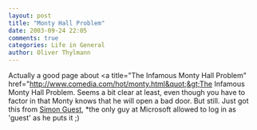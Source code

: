 ```yaml
---
layout: post
title: "Monty Hall Problem"
date: 2003-09-24 22:05
comments: true
categories: Life in General
author: Oliver Thylmann
---
```



Actually a good page about &lt;a title=&quot;The Infamous Monty Hall Problem&quot; href=&quot;http://www.comedia.com/hot/monty.html&quot;&gt;The Infamous Monty Hall Problem. Seems a bit clear at least, even though you have to factor in that Monty knows that he will open a bad door. But still. Just got this from [Simon Guest](http://simonguest.com/), *the only guy at Microsoft allowed to log in as 'guest' as he puts it ;)


